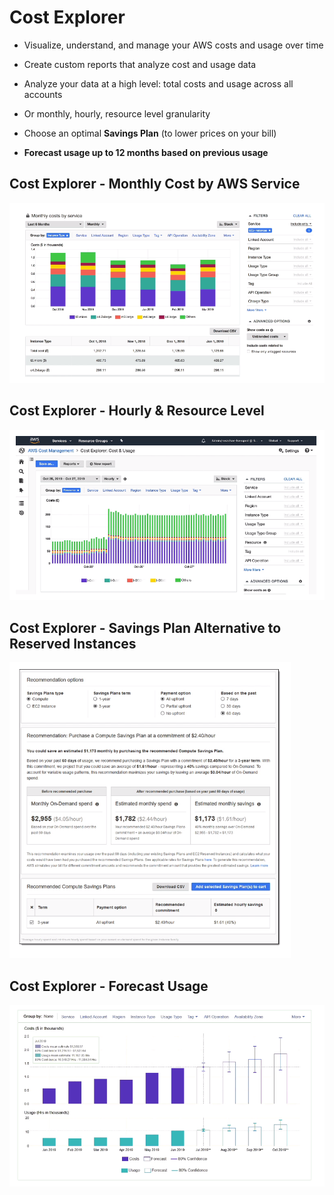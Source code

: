 # Cost Explorer

- Visualize, understand, and manage your AWS costs and usage over time
- Create custom reports that analyze cost and usage data
- Analyze your data at a high level: total costs and usage across all accounts
- Or monthly, hourly, resource level granularity

- Choose an optimal **Savings Plan** (to lower prices on your bill)

- **Forecast usage up to 12 months based on previous usage**

## Cost Explorer - Monthly Cost by AWS Service

![Monthly cost](./images/cost-explorer.png)

## Cost Explorer - Hourly & Resource Level

![Hourly  and resource level](./images/cost-explorer-hourly.png)

## Cost Explorer - Savings Plan Alternative to Reserved Instances

![Savings plan](./images/cost-explorer-settings-plan.png)

## Cost Explorer - Forecast Usage

![Savings plan](./images/cost-explorer-forecast-usage.png)